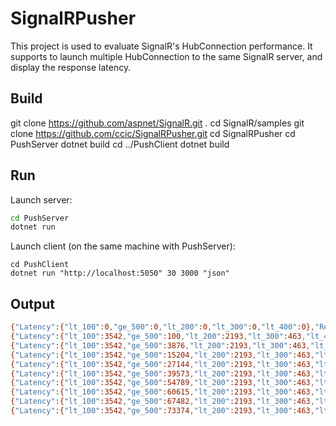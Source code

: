 # SignalRPusher
This project is used to evaluate SignalR's HubConnection performance. It supports to launch multiple HubConnection to the same SignalR server, and display the response latency.

## Build
git clone https://github.com/aspnet/SignalR.git .
cd SignalR/samples
git clone https://github.com/ccic/SignalRPusher.git
cd SignalRPusher
cd PushServer
dotnet build
cd ../PushClient
dotnet build
## Run
Launch server:
```bash
cd PushServer
dotnet run
```
Launch client (on the same machine with PushServer):
```
cd PushClient
dotnet run "http://localhost:5050" 30 3000 "json"
```
## Output
```bash
{"Latency":{"lt_100":0,"ge_500":0,"lt_200":0,"lt_300":0,"lt_400":0},"ReceivedRate":0,"TotalReceivedBytes":0}
{"Latency":{"lt_100":3542,"ge_500":100,"lt_200":2193,"lt_300":463,"lt_400":418},"ReceivedRate":53728,"TotalReceivedBytes":53728}
{"Latency":{"lt_100":3542,"ge_500":3876,"lt_200":2193,"lt_300":463,"lt_400":728},"ReceivedRate":32688,"TotalReceivedBytes":86416}
{"Latency":{"lt_100":3542,"ge_500":15204,"lt_200":2193,"lt_300":463,"lt_400":728},"ReceivedRate":90624,"TotalReceivedBytes":177040}
{"Latency":{"lt_100":3542,"ge_500":27144,"lt_200":2193,"lt_300":463,"lt_400":728},"ReceivedRate":95520,"TotalReceivedBytes":272560}
{"Latency":{"lt_100":3542,"ge_500":39573,"lt_200":2193,"lt_300":463,"lt_400":728},"ReceivedRate":99432,"TotalReceivedBytes":371992}
{"Latency":{"lt_100":3542,"ge_500":54789,"lt_200":2193,"lt_300":463,"lt_400":728},"ReceivedRate":121728,"TotalReceivedBytes":493720}
{"Latency":{"lt_100":3542,"ge_500":60615,"lt_200":2193,"lt_300":463,"lt_400":728},"ReceivedRate":46608,"TotalReceivedBytes":540328}
{"Latency":{"lt_100":3542,"ge_500":67482,"lt_200":2193,"lt_300":463,"lt_400":728},"ReceivedRate":54936,"TotalReceivedBytes":595264}
{"Latency":{"lt_100":3542,"ge_500":73374,"lt_200":2193,"lt_300":463,"lt_400":728},"ReceivedRate":47136,"TotalReceivedBytes":642400}
```
